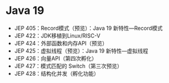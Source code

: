 # Java 19

- JEP 405：Record模式（预览）：Java 19 新特性—Record模式
- JEP 422：JDK移植到Linux/RISC-V
- JEP 424：外部函数和内存API（预览）
- JEP 425：虚拟线程（预览）：Java 19 新特性—虚拟线程
- JEP 426：向量API（第四次孵化）
- JEP 427：模式匹配的 Switch（第三次预览）
- JEP 428：结构化并发（孵化功能）